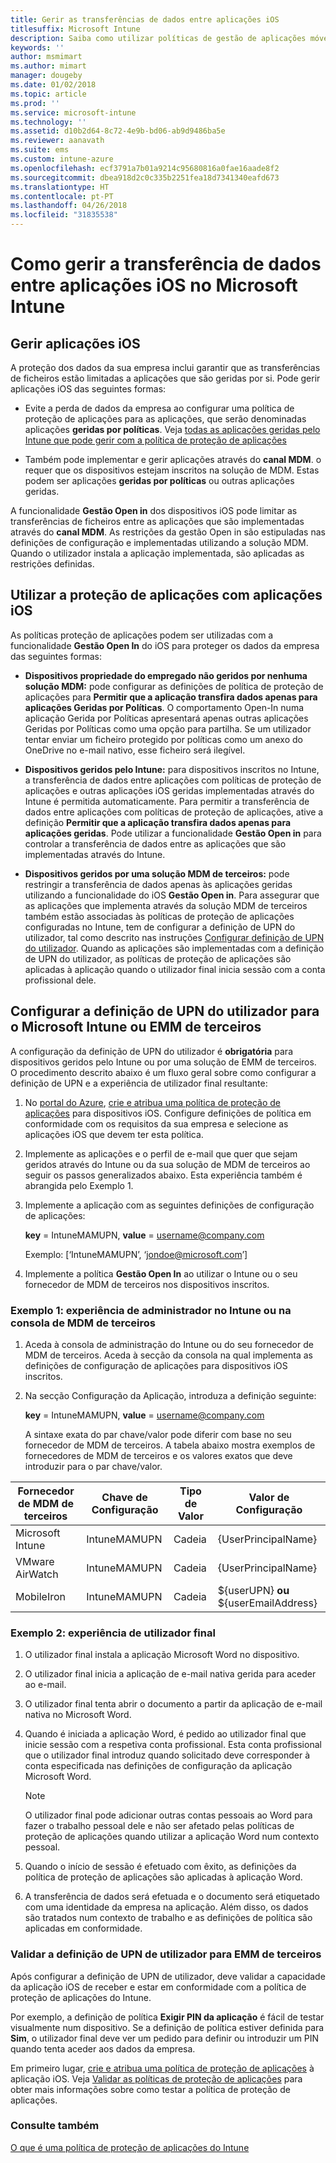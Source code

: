 ```yaml
---
title: Gerir as transferências de dados entre aplicações iOS
titlesuffix: Microsoft Intune
description: Saiba como utilizar políticas de gestão de aplicações móveis no Microsoft Intune para gerir as transferências de dados entre aplicações.
keywords: ''
author: msmimart
ms.author: mimart
manager: dougeby
ms.date: 01/02/2018
ms.topic: article
ms.prod: ''
ms.service: microsoft-intune
ms.technology: ''
ms.assetid: d10b2d64-8c72-4e9b-bd06-ab9d9486ba5e
ms.reviewer: aanavath
ms.suite: ems
ms.custom: intune-azure
ms.openlocfilehash: ecf3791a7b01a9214c95680816a0fae16aade8f2
ms.sourcegitcommit: dbea918d2c0c335b2251fea18d7341340eafd673
ms.translationtype: HT
ms.contentlocale: pt-PT
ms.lasthandoff: 04/26/2018
ms.locfileid: "31835538"
---
```

# <a name="how-to-manage-data-transfer-between-ios-apps-in-microsoft-intune"></a>Como gerir a transferência de dados entre aplicações iOS no Microsoft Intune
## <a name="manage-ios-apps"></a>Gerir aplicações iOS
A proteção dos dados da sua empresa inclui garantir que as transferências de ficheiros estão limitadas a aplicações que são geridas por si.  Pode gerir aplicações iOS das seguintes formas:

-   Evite a perda de dados da empresa ao configurar uma política de proteção de aplicações para as aplicações, que serão denominadas aplicações **geridas por políticas**. Veja [todas as aplicações geridas pelo Intune que pode gerir com a política de proteção de aplicações](https://www.microsoft.com/cloud-platform/microsoft-intune-apps)

-   Também pode implementar e gerir aplicações através do **canal MDM**.  o requer que os dispositivos estejam inscritos na solução de MDM. Estas podem ser aplicações **geridas por políticas** ou outras aplicações geridas.

A funcionalidade **Gestão Open in** dos dispositivos iOS pode limitar as transferências de ficheiros entre as aplicações que são implementadas através do **canal MDM**. As restrições da gestão Open in são estipuladas nas definições de configuração e implementadas utilizando a solução MDM.  Quando o utilizador instala a aplicação implementada, são aplicadas as restrições definidas.

##  <a name="using-app-protection-with-ios-apps"></a>Utilizar a proteção de aplicações com aplicações iOS
As políticas proteção de aplicações podem ser utilizadas com a funcionalidade **Gestão Open In** do iOS para proteger os dados da empresa das seguintes formas:

-   **Dispositivos propriedade do empregado não geridos por nenhuma solução MDM:** pode configurar as definições de política de proteção de aplicações para **Permitir que a aplicação transfira dados apenas para aplicações Geridas por Políticas**. O comportamento Open-In numa aplicação Gerida por Políticas apresentará apenas outras aplicações Geridas por Políticas como uma opção para partilha. Se um utilizador tentar enviar um ficheiro protegido por políticas como um anexo do OneDrive no e-mail nativo, esse ficheiro será ilegível.

-   **Dispositivos geridos pelo Intune:** para dispositivos inscritos no Intune, a transferência de dados entre aplicações com políticas de proteção de aplicações e outras aplicações iOS geridas implementadas através do Intune é permitida automaticamente. Para permitir a transferência de dados entre aplicações com políticas de proteção de aplicações, ative a definição **Permitir que a aplicação transfira dados apenas para aplicações geridas**. Pode utilizar a funcionalidade **Gestão Open in** para controlar a transferência de dados entre as aplicações que são implementadas através do Intune.   

-   **Dispositivos geridos por uma solução MDM de terceiros:** pode restringir a transferência de dados apenas às aplicações geridas utilizando a funcionalidade do iOS **Gestão Open in**.
Para assegurar que as aplicações que implementa através da solução MDM de terceiros também estão associadas às políticas de proteção de aplicações configuradas no Intune, tem de configurar a definição de UPN do utilizador, tal como descrito nas instruções [Configurar definição de UPN do utilizador](#configure-user-upn-setting-for-third-party-emm).  Quando as aplicações são implementadas com a definição de UPN do utilizador, as políticas de proteção de aplicações são aplicadas à aplicação quando o utilizador final inicia sessão com a conta profissional dele.

## <a name="configure-user-upn-setting-for-microsoft-intune-or-third-party-emm"></a>Configurar a definição de UPN do utilizador para o Microsoft Intune ou EMM de terceiros
A configuração da definição de UPN do utilizador é **obrigatória** para dispositivos geridos pelo Intune ou por uma solução de EMM de terceiros. O procedimento descrito abaixo é um fluxo geral sobre como configurar a definição de UPN e a experiência de utilizador final resultante:

1.  No [portal do Azure](https://portal.azure.com), [crie e atribua uma política de proteção de aplicações](app-protection-policies.md) para dispositivos iOS. Configure definições de política em conformidade com os requisitos da sua empresa e selecione as aplicações iOS que devem ter esta política.

2.  Implemente as aplicações e o perfil de e-mail que quer que sejam geridos através do Intune ou da sua solução de MDM de terceiros ao seguir os passos generalizados abaixo. Esta experiência também é abrangida pelo Exemplo 1.

3.  Implemente a aplicação com as seguintes definições de configuração de aplicações:

      **key** = IntuneMAMUPN,  **value** = <username@company.com>

      Exemplo: [‘IntuneMAMUPN’, ‘jondoe@microsoft.com’]

4.  Implemente a política **Gestão Open In** ao utilizar o Intune ou o seu fornecedor de MDM de terceiros nos dispositivos inscritos.


### <a name="example-1-admin-experience-in-intune-or-third-party-mdm-console"></a>Exemplo 1: experiência de administrador no Intune ou na consola de MDM de terceiros

1. Aceda à consola de administração do Intune ou do seu fornecedor de MDM de terceiros. Aceda à secção da consola na qual implementa as definições de configuração de aplicações para dispositivos iOS inscritos.

2. Na secção Configuração da Aplicação, introduza a definição seguinte:

   **key** = IntuneMAMUPN,  **value** = <username@company.com>

   A sintaxe exata do par chave/valor pode diferir com base no seu fornecedor de MDM de terceiros. A tabela abaixo mostra exemplos de fornecedores de MDM de terceiros e os valores exatos que deve introduzir para o par chave/valor.

|Fornecedor de MDM de terceiros| Chave de Configuração | Tipo de Valor | Valor de Configuração|
| ------- | ---- | ---- | ---- |
|Microsoft Intune| IntuneMAMUPN | Cadeia | {UserPrincipalName}|
|VMware AirWatch| IntuneMAMUPN | Cadeia | {UserPrincipalName}|
|MobileIron | IntuneMAMUPN | Cadeia | ${userUPN} **ou** ${userEmailAddress} |


### <a name="example-2-end-user-experience"></a>Exemplo 2: experiência de utilizador final

1.  O utilizador final instala a aplicação Microsoft Word no dispositivo.

2.  O utilizador final inicia a aplicação de e-mail nativa gerida para aceder ao e-mail.

3.  O utilizador final tenta abrir o documento a partir da aplicação de e-mail nativa no Microsoft Word.

4.  Quando é iniciada a aplicação Word, é pedido ao utilizador final que inicie sessão com a respetiva conta profissional.  Esta conta profissional que o utilizador final introduz quando solicitado deve corresponder à conta especificada nas definições de configuração da aplicação Microsoft Word.

    > [!NOTE]
    > O utilizador final pode adicionar outras contas pessoais ao Word para fazer o trabalho pessoal dele e não ser afetado pelas políticas de proteção de aplicações quando utilizar a aplicação Word num contexto pessoal.

5.  Quando o início de sessão é efetuado com êxito, as definições da política de proteção de aplicações são aplicadas à aplicação Word.

6.  A transferência de dados será efetuada e o documento será etiquetado com uma identidade da empresa na aplicação. Além disso, os dados são tratados num contexto de trabalho e as definições de política são aplicadas em conformidade.

### <a name="validate-user-upn-setting-for-third-party-emm"></a>Validar a definição de UPN de utilizador para EMM de terceiros

Após configurar a definição de UPN de utilizador, deve validar a capacidade da aplicação iOS de receber e estar em conformidade com a política de proteção de aplicações do Intune.

Por exemplo, a definição de política **Exigir PIN da aplicação** é fácil de testar visualmente num dispositivo. Se a definição de política estiver definida para **Sim**, o utilizador final deve ver um pedido para definir ou introduzir um PIN quando tenta aceder aos dados da empresa.

Em primeiro lugar, [crie e atribua uma política de proteção de aplicações](app-protection-policies.md) à aplicação iOS. Veja [Validar as políticas de proteção de aplicações](app-protection-policies-validate.md) para obter mais informações sobre como testar a política de proteção de aplicações.


### <a name="see-also"></a>Consulte também
[O que é uma política de proteção de aplicações do Intune](app-protection-policy.md)

